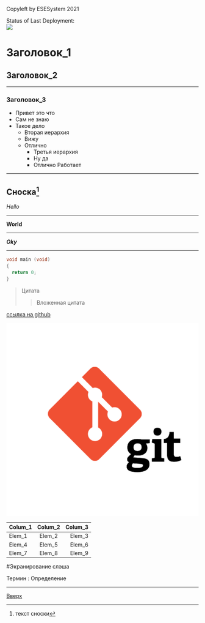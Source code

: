 <a id="anchor"></a>
Copyleft by ESESystem 2021

Status of Last Deployment:
[<br>
<img src="https://github.com/ESESystem/test_project_2/workflows/GitHub_Actions_One/badge.svg?branch=main">
<br>](https://github.com/ESESystem/test_project_2/actions)

          
# Заголовок_1
## Заголовок_2
--------------
### Заголовок_3
* Привет это что
* Сам не знаю
* Такое дело
  * Вторая иерархия
  * Вижу
  * Отлично
    * Третья иерархия
    * Ну да
    * Отлично Работает 
---
Сноска[^1]
---
_Hello_
***
__World__
***
___Oky___
___
 ```C
 void main (void)
 {
   return 0;
 }
 ```

>Цитата
>>Вложенная цитата

[ссылка на github](https://github.com)

![картинка](logo.png)

Colum_1 | Colum_2 | Colum_3
:-------|:-------:|---------:
Elem_1 | Elem_2 | Elem_3
Elem_4 | Elem_5 | Elem_6
Elem_7 | Elem_8 | Elem_9 

\#Экранирование слэша 

Термин
: Определение

---
[^1]: текст сноски

[Вверх](#anchor)
